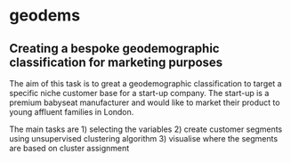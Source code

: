 # geodems
## Creating a bespoke geodemographic classification for marketing purposes

The aim of this task is to great a geodemographic classification to target a specific niche customer base for a start-up company. 
The start-up is a premium babyseat manufacturer and would like to market their product to young affluent families in London. 

The main tasks are 1) selecting the variables 
                   2) create customer segments using unsupervised clustering algorithm 
                   3) visualise where the segments are based on cluster assignment 
